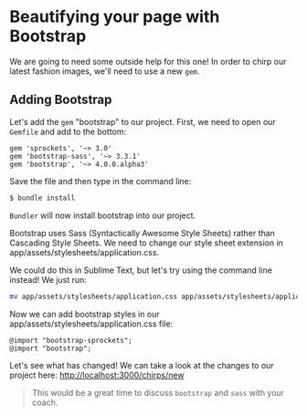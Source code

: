 # Beautifying your page with Bootstrap

We are going to need some outside help for this one! In order to chirp our latest fashion images, we'll need to use a new `gem`.

## Adding Bootstrap

Let's add the `gem` "bootstrap" to our project. First, we need to open our `Gemfile` and add to the bottom:

```rails
gem 'sprockets', '~> 3.0'
gem 'bootstrap-sass', '~> 3.3.1'
gem 'bootstrap', '~> 4.0.0.alpha3'
```
Save the file and then type in the command line:

```bash
$ bundle install
```
`Bundler` will now install bootstrap into our project.

Bootstrap uses Sass (Syntactically Awesome Style Sheets) rather than Cascading Style Sheets. We need to change our style sheet extension in app/assets/stylesheets/application.css.

We could do this in Sublime Text, but let's try using the command line instead! We just run:

```bash
mv app/assets/stylesheets/application.css app/assets/stylesheets/application.scss
```
Now we can add bootstrap styles in our app/assets/stylesheets/application.css file:

```
@import "bootstrap-sprockets";
@import "bootstrap";
```

Let's see what has changed! We can take a look at the changes to our project here: [http://localhost:3000/chirps/new](http://localhost:3000/chirps/new)

> This would be a great time to discuss `bootstrap` and `sass`  with your coach. 
